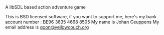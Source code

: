 A libSDL based action adventure game 

This is BSD licensed software, if you want to support me, here's my
bank account number : BE96 3635 4668 8505
My name is Johan Ceuppens
My email address is goon@yellowcouch.org

